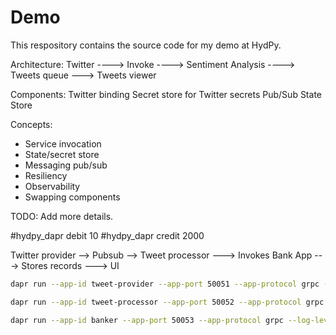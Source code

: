 # Demo

This respository contains the source code for my demo at HydPy.

Architecture:
Twitter ----> Invoke ----> Sentiment Analysis ----> Tweets queue ---> Tweets viewer

Components:
Twitter binding
Secret store for Twitter secrets
Pub/Sub
State Store

Concepts:
- Service invocation
- State/secret store
- Messaging pub/sub
- Resiliency
- Observability
- Swapping components

TODO: Add more details.

#hydpy_dapr debit 10
#hydpy_dapr credit 2000

Twitter provider --> Pubsub --> Tweet processor ---> Invokes Bank App ---> Stores records ---> UI

```bash
dapr run --app-id tweet-provider --app-port 50051 --app-protocol grpc --log-level info --components-path ./components/ python3 services/tweet-provider/app.py

dapr run --app-id tweet-processor --app-port 50052 --app-protocol grpc --log-level info --components-path ./components/ python3 services/tweet-processor/app.py

dapr run --app-id banker --app-port 50053 --app-protocol grpc --log-level info --components-path ./components/ python3 services/banker/app.py
 ```